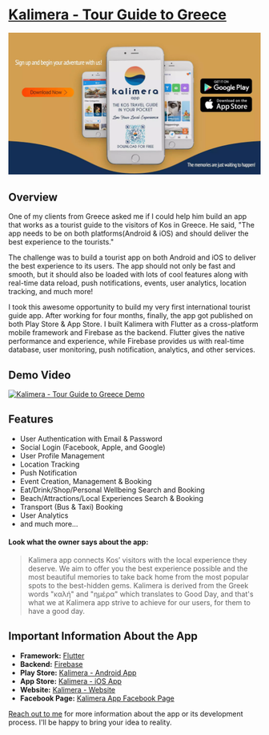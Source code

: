 # [Kalimera - Tour Guide to Greece](https://portfolio.kaykobadreza.com/portfolio/kalimera/)

![Kalimera - Tour Guide to Greece](assets/kalimera.webp)

## Overview
One of my clients from Greece asked me if I could help him build an app that works as a tourist guide to the visitors of Kos in Greece. He said, "The app needs to be on both platforms(Android & iOS) and should deliver the best experience to the tourists."

The challenge was to build a tourist app on both Android and iOS to deliver the best experience to its users. The app should not only be fast and smooth, but it should also be loaded with lots of cool features along with real-time data reload, push notifications, events, user analytics, location tracking, and much more!

I took this awesome opportunity to build my very first international tourist guide app. After working for four months, finally, the app got published on both Play Store & App Store. I built Kalimera with Flutter as a cross-platform mobile framework and Firebase as the backend. Flutter gives the native performance and experience, while Firebase provides us with real-time database, user monitoring, push notification, analytics, and other services.

## Demo Video
[![Kalimera - Tour Guide to Greece Demo](https://img.youtube.com/vi/N0n662KjVOU/0.jpg)](https://www.youtube.com/watch?v=N0n662KjVOU)

## Features
- User Authentication with Email & Password
- Social Login (Facebook, Apple, and Google)
- User Profile Management
- Location Tracking
- Push Notification
- Event Creation, Management & Booking
- Eat/Drink/Shop/Personal Wellbeing Search and Booking
- Beach/Attractions/Local Experiences Search & Booking
- Transport (Bus & Taxi) Booking
- User Analytics
- and much more...

#### Look what the owner says about the app:
> Kalimera app connects Kos’ visitors with the local experience they deserve. We aim to offer you the best experience possible and the most beautiful memories to take back home from the most popular spots to the best-hidden gems.
> Kalimera is derived from the Greek words "καλή" and "ημέρα" which translates to Good Day, and that's what we at Kalimera app strive to achieve for our users, for them to have a good day.


## Important Information About the App
- **Framework:** [Flutter](https://flutter.dev/)
- **Backend:** [Firebase](https://firebase.google.com/)
- **Play Store:** [Kalimera - Android App](https://play.google.com/store/apps/details?id=com.outergaze.kosapp)
- **App Store:** [Kalimera - iOS App](https://apps.apple.com/gr/app/kalimera/id1572166542)
- **Website:** [Kalimera - Website](https://kalimerapp.eu/)
- **Facebook Page:** [Kalimera App Facebook Page](https://www.facebook.com/app.kalimera)    

[Reach out to me](https://kaykobadreza.com/) for more information about the app or its development process. I'll be happy to bring your idea to reality.
